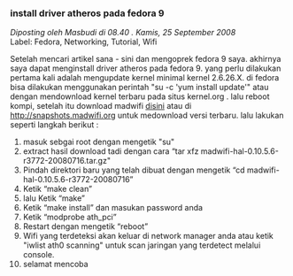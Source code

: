 ### **install driver atheros pada fedora 9**
_Diposting oleh Masbudi di 08.40 . Kamis, 25 September 2008_
<br>
Label: Fedora, Networking, Tutorial, Wifi

Setelah mencari artikel sana - sini dan mengoprek fedora 9 saya. akhirnya saya dapat menginstall driver atheros pada fedora 9. yang perlu dilakukan pertama kali adalah mengupdate kernel minimal kernel 2.6.26.X. di fedora bisa dilakukan menggunakan perintah "su -c 'yum install update'" atau dengan mendownload kernel terbaru pada situs kernel.org . lalu reboot kompi, setelah itu download madwifi [disini](http://snapshots.madwifi.org/madwifi-hal-0.10.5.6/madwifi-hal-0.10.5.6-r3772-20080716.tar.gz) atau di <http://snapshots.madwifi.org> untuk medownload versi terbaru. lalu lakukan seperti langkah berikut :

1. masuk sebgai root dengan mengetik "su"
1. extract hasil download tadi dengan cara “tar xfz madwifi-hal-0.10.5.6-r3772-20080716.tar.gz"
1. Pindah direktori baru yang telah dibuat dengan mengetik “cd madwifi-hal-0.10.5.6-r3772-20080716”
1. Ketik “make clean”
1. lalu Ketik “make”
1. Ketik “make install” dan masukan password anda
1. Ketik “modprobe ath_pci”
1. Restart dengan mengetik “reboot”
1. Wifi yang terdeteksi akan keluar di network manager anda atau ketik "iwlist ath0 scanning" untuk scan jaringan yang terdetect melalui console.
1. selamat mencoba

